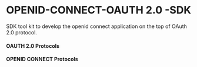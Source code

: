 # OPENID-CONNECT-OAUTH 2.0 -SDK

SDK tool kit to develop the openid connect application on the top of OAuth 2.0 protocol.

#### OAUTH 2.0 Protocols


#### OPENID CONNECT Protocols
